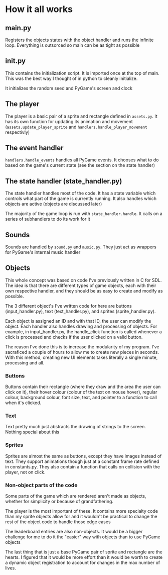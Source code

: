 # How it all works

## main.py

Registers the objects states with the object handler and runs the infinite loop.
Everything is outsorced so main can be as tight as possible

## init.py

This contains the initialization script. It is imported once at the top of main.
This was the best way I thought of in python to cleanly initialize.

It initializes the random seed and PyGame's screen and clock

## The player

The player is a basic pair of a sprite and rectangle defined in `assets.py`.
It has its own function for updating its animation and movement (`assets.update_player_sprite` and `handlers.handle_player_movement` respectivly)

## The event handler

`handlers.handle_events` handles all PyGame events. It chooses what to do based on the game's current state (see the section on the state handler)

## The state handler (state_handler.py)

The state handler handles most of the code. It has a state variable which controls what part of the game is currently running. It also handles which objects are active (objects are discussed later)

The majority of the game loop is run with `state_handler.handle`. It calls on a series of subhandlers to do its work for it

## Sounds

Sounds are handled by `sound.py` and `music.py`. They just act as wrappers for PyGame's internal music handler

## Objects

This whole concept was based on code I've previously written in C for SDL. The idea is that there are different types of game objects, each with their own respective handler, and they should be as easy to create and modify as possible.

The 3 different object's I've written code for here are buttons (input_handler.py), text (text_handler.py), and sprites (sprite_handler.py).

Each object is assigned an ID and with that ID, the user can modify the object. Each handler also handles drawing and processing of objects. For example, in input_handler.py, the handle_click function is called whenever a click is processed and checks if the user clicked on a valid button.

The reason I've done this is to increase the modularity of my program. I've sacraficed a couple of hours to allow me to create new pieces in seconds. With this method, creating new UI elements takes literally a single minute, processing and all.

### Buttons

Buttons contain their rectangle (where they draw and the area the user can click on it), their hover colour (colour of the text on mouse hover), regular colour, background colour, font size, text, and pointer to a function to call when it's clicked.

### Text

Text pretty much just abstracts the drawing of strings to the screen. Nothing special about this

### Sprites

Sprites are almost the same as buttons, except they have images instead of text. They support animations though just at a constant frame rate defined in constants.py. They also contain a function that calls on collision with the player, not on click.


### Non-object parts of the code

Some parts of the game which are rendered aren't made as objects, whether for simplicity or because of grandfathering.

The player is the most important of these. It contains more specialty code than my sprite objects allow for and it wouldn't be practical to change the rest of the object code to handle those edge cases

The leaderboard entries are also non-objects. It would be a bigger challenge for me to do it the "easier" way with objects than to use PyGame objects

The last thing that is just a base PyGame pair of sprite and rectangle are the hearts. I figured that it would be more effort than it would be worth to create a dynamic object registration to account for changes in the max number of lives.